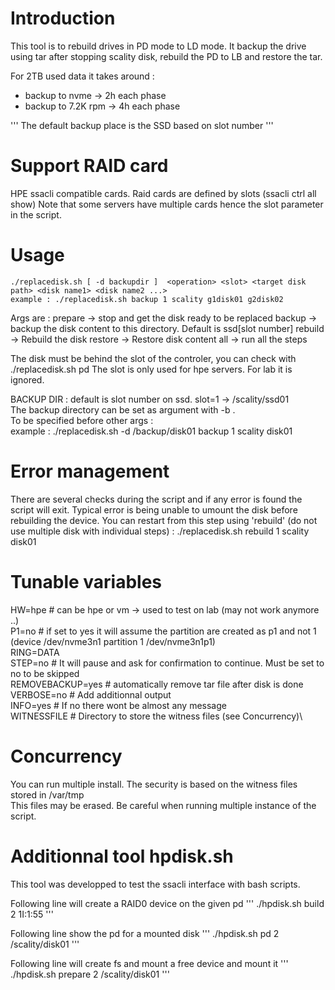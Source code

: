 # Introduction
This tool is to rebuild drives in PD mode to LD mode. 
It backup the drive using tar after stopping scality disk, rebuild the PD to LB and restore the tar.

For 2TB used data it takes around : 
- backup to nvme -> 2h each phase 
- backup to 7.2K rpm -> 4h each phase

''' The default backup place is the SSD based on slot number '''

# Support RAID card
HPE ssacli compatible cards.
Raid cards are defined by slots (ssacli ctrl all show)
Note that some servers have multiple cards hence the slot parameter in the script.

# Usage
```shell
./replacedisk.sh [ -d backupdir ]  <operation> <slot> <target disk path> <disk name1> <disk name2 ...>
example : ./replacedisk.sh backup 1 scality g1disk01 g2disk02
```

Args are : 
prepare   -> stop and get the disk ready to be replaced 
backup    -> backup the disk content to this directory. Default is ssd[slot number]
rebuild   -> Rebuild the disk 
restore   -> Restore disk content
all       -> run all the steps

The disk must be behind the slot of the controler, you can check with 
./replacedisk.sh pd <slot> <path> <disk>
The slot is only used for hpe servers. For lab it is ignored.

BACKUP DIR : default is slot number on ssd. slot=1 -> /scality/ssd01\
The backup directory can be set as argument with -b <directory>.\
To be specified before other args  :\
example : ./replacedisk.sh -d /backup/disk01 backup 1 scality disk01


# Error management 
There are several checks during the script and if any error is found the script will exit.
Typical error is being unable to umount the disk before rebuilding the device.
You can restart from this step using 'rebuild' (do not use multiple disk with individual steps) :
./replacedisk.sh rebuild 1 scality disk01 

# Tunable variables 
HW=hpe             # can be hpe or vm -> used to test on lab (may not work anymore ..)\
P1=no              # if set to yes it will assume the partition are created as p1 and not 1 (device /dev/nvme3n1 partition 1  /dev/nvme3n1p1)\
RING=DATA\
STEP=no            # It will pause and ask for confirmation to continue. Must be set to no to be skipped\
REMOVEBACKUP=yes   # automatically remove tar file after disk is done\
VERBOSE=no         # Add additionnal output\
INFO=yes           # If no there wont be almost any message\
WITNESSFILE        # Directory to store the witness files (see Concurrency)\


# Concurrency 
You can run multiple install. The security is based on the witness files stored in /var/tmp\
This files may be erased. Be careful when running multiple instance of the script.

# Additionnal tool hpdisk.sh 
This tool was developped to test the ssacli interface with bash scripts.

Following line will create a RAID0 device on the given pd
'''
./hpdisk.sh build 2 1I:1:55 
'''

Following line show the pd for a mounted disk 
'''
./hpdisk.sh pd 2 /scality/disk01
'''

Following line will create fs and mount a free device and mount it
'''
./hpdisk.sh prepare 2 /scality/disk01
'''
